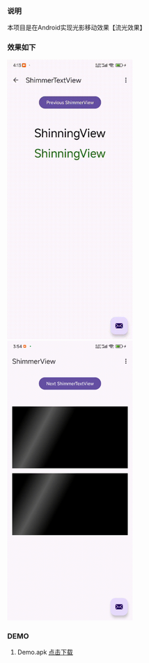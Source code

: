 ### 说明
本项目是在Android实现光影移动效果【流光效果】

### 效果如下

<img src="img%2FShimmerTextView.gif" width="288" height="640"/> <img src="img%2FShimmerView.gif" width="288" height="640"/>


### DEMO
1. Demo.apk [点击下载](apk/app-debug.apk)


